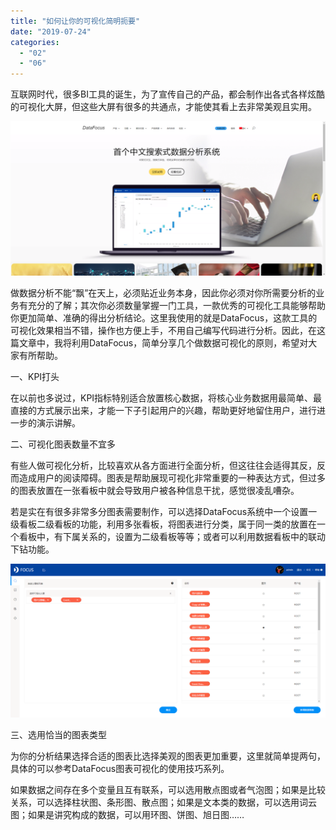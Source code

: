 ```yaml
---
title: "如何让你的可视化简明扼要"
date: "2019-07-24"
categories: 
  - "02"
  - "06"
---
```


互联网时代，很多BI工具的诞生，为了宣传自己的产品，都会制作出各式各样炫酷的可视化大屏，但这些大屏有很多的共通点，才能使其看上去非常美观且实用。

![](images/word-image-429.png)

做数据分析不能“飘”在天上，必须贴近业务本身，因此你必须对你所需要分析的业务有充分的了解；其次你必须数量掌握一门工具，一款优秀的可视化工具能够帮助你更加简单、准确的得出分析结论。这里我使用的就是DataFocus，这款工具的可视化效果相当不错，操作也方便上手，不用自己编写代码进行分析。因此，在这篇文章中，我将利用DataFocus，简单分享几个做数据可视化的原则，希望对大家有所帮助。

一、KPI打头

在以前也多说过，KPI指标特别适合放置核心数据，将核心业务数据用最简单、最直接的方式展示出来，才能一下子引起用户的兴趣，帮助更好地留住用户，进行进一步的演示讲解。

二、可视化图表数量不宜多

有些人做可视化分析，比较喜欢从各方面进行全面分析，但这往往会适得其反，反而造成用户的阅读障碍。图表是帮助展现可视化非常重要的一种表达方式，但过多的图表放置在一张看板中就会导致用户被各种信息干扰，感觉很凌乱嘈杂。

若是实在有很多非常多分图表需要制作，可以选择DataFocus系统中一个设置一级看板二级看板的功能，利用多张看板，将图表进行分类，属于同一类的放置在一个看板中，有下属关系的，设置为二级看板等等；或者可以利用数据看板中的联动下钻功能。

![](images/word-image-430.png)

三、选用恰当的图表类型

为你的分析结果选择合适的图表比选择美观的图表更加重要，这里就简单提两句，具体的可以参考DataFocus图表可视化的使用技巧系列。

如果数据之间存在多个变量且互有联系，可以选用散点图或者气泡图；如果是比较关系，可以选择柱状图、条形图、散点图；如果是文本类的数据，可以选用词云图；如果是讲究构成的数据，可以用环图、饼图、旭日图……

